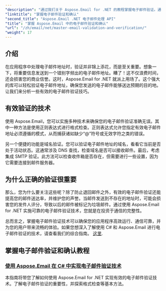 ```yaml
---
"description": "通过我们关于 Aspose.Email for .NET 的教程掌握电子邮件验证。通过简单易懂的指南学习有效的技术、验证方法等。"
"linktitle": "掌握电子邮件验证和确认"
"second_title": "Aspose.Email .NET 电子邮件处理 API"
"title": "掌握 Aspose.Email 中的电子邮件验证和确认"
"url": "/zh/email/net/master-email-validation-and-verification/"
"weight": 17
---
```


## 介绍

在应用程序中处理电子邮件地址时，验证并非锦上添花，而是至关重要。想象一下，将重要信息发送到一个错别字频出的电子邮件地址。糟了！这不仅浪费时间，还会损害您的商业信誉。这时，Aspose.Email for .NET 就派上用场了。这个强大的库可以轻松验证电子邮件地址，确保您发送的电子邮件能够送达预期的目的地。让我们来分析一些有效的电子邮件验证技巧。

## 有效验证的技术

使用 Aspose.Email，您可以实施多种技术来确保您的电子邮件验证准确无误。其中一种方法是使用正则表达式进行格式检查。正则表达式允许您指定有效电子邮件地址必须遵循的模式，从而捕获诸如缺少“@”符号或无效字符之类的错误。 

另一个便捷的功能是域名验证。您可以验证电子邮件地址的域名，看看它当前是否处于活动状态。这通常涉及 DNS 查找，检查域名是否可以接收邮件。最后，考虑集成 SMTP 验证。此方法可以检查收件箱是否存在，但需要进行一些设置，因为它需要连接到邮件服务器。

## 为什么正确的验证很重要

那么，您为什么要关注这些呢？除了防止退回邮件之外，有效的电子邮件验证还能提高您的邮件送达率，并维护您的声誉。当邮件发送到不存在的地址时，可能会损害您的发件人评分，导致以后的邮件被标记为垃圾邮件。通过使用 Aspose.Email for .NET 实施可靠的电子邮件验证技术，您就是在投资于通信的完整性。

总而言之，掌握电子邮件验证技术可以确保您的应用程序高效运行、通信可靠，并为您的用户带来流畅的体验。如果您想深入了解使用 C# 和 Aspose.Email 进行电子邮件验证的技术，请查看我们的综合指南。 [这里](./email-validation-techniques/).


## 掌握电子邮件验证和确认教程
### [使用 Aspose.Email 在 C# 中实现电子邮件验证技术](./email-validation-techniques/)
本指南将带您了解如何使用 Aspose.Email for .NET 实现有效的电子邮件验证技术。了解电子邮件验证的重要性，并探索格式检查等基本方法。